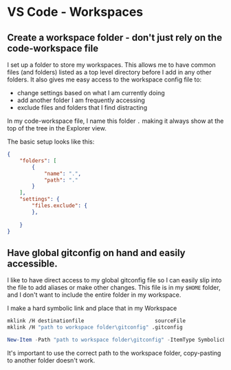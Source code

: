 

# VS Code - Workspaces

## Create a workspace folder - don't just rely on the code-workspace file

I set up a folder to store my workspaces.  This allows me to have common files (and folders) listed as a top level directory before I add in any other folders.  It also gives me easy access to the workspace config file to:
- change settings based on what I am currently doing
- add another folder I am frequently accessing
- exclude files and folders that I find distracting

In my code-workspace file, I name this folder `.` making it always show at the top of the tree in the Explorer view.

The basic setup looks like this:
```json
{
	"folders": [
		{
			"name": ".",
			"path": "."
		}
	],
	"settings": {
		"files.exclude": {			
		},
		
	}
}
```

## Have global gitconfig on hand and easily accessible.         

    
I like to have direct access to my global gitconfig file so I can easily slip into the file to add aliases or make other changes.  This file is in my `$HOME` folder, and I don't want to include the entire folder in my workspace.  

I make a hard symbolic link and place that in my Workspace

```bash
mklink /H destinationfile                       sourceFile
mklink /H "path to workspace folder\gitconfig" .gitconfig
```

```powershell
New-Item -Path "path to workspace folder\gitconfig" -ItemType SymbolicLink -Value $HOME\.gitconfig
```
It's important to use the correct path to the workspace folder, copy-pasting to another folder doesn't work.


